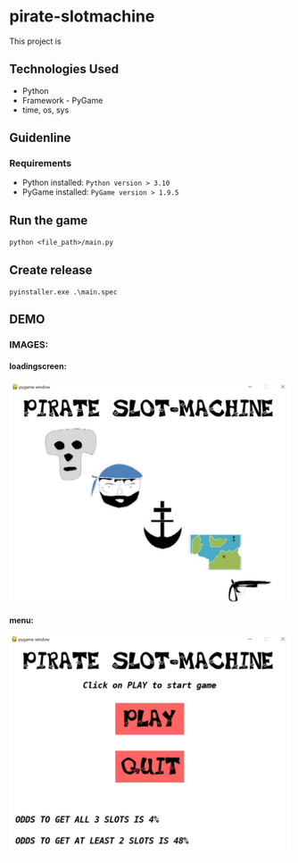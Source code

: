 # pirate-slotmachine
This project is

## Technologies Used
* Python
* Framework - PyGame
* time, os, sys

## Guidenline

### Requirements

* Python installed: ``` Python version > 3.10 ```
* PyGame installed: ``` PyGame version > 1.9.5 ```

## Run the game

`python <file_path>/main.py`

## Create release

`pyinstaller.exe .\main.spec`

## DEMO

### IMAGES:

#### loadingscreen:
![Image](https://github.com/JonBoz/pirate-slotmachine/blob/main/image_readme/loadscreen.png)
#### menu:
![Image](https://github.com/JonBoz/pirate-slotmachine/blob/main/image_readme/menu.png)
